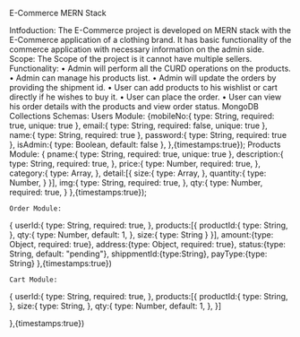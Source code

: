 E-Commerce MERN Stack

Intfoduction:
	The E-Commerce project is developed on MERN stack with the E-Commerce application of a clothing brand. It has basic functionality of the commerce application with necessary information on the admin side.
Scope:
	The Scope of the project is it cannot have multiple sellers.
Functionality:
•	Admin will perform all the CURD operations on the products.
•	Admin can manage his products list.
•	Admin will update the orders by providing the shipment id.
•	User can add products to his wishlist or cart directly if he wishes to buy it.
•	User can place the order.
•	User can view his order details with the products and view order status.
MongoDB Collections Schemas:
	Users Module:
{mobileNo:{
        type: String,
        required: true,
        unique: true
    },
    email:{
        type: String,
        required: false,
        unique: true
    },
    name:{
        type: String,
        required: true
    },
    password:{
        type: String,
        required: true
    },
    isAdmin:{
        type: Boolean,
        default: false
    },
},{timestamps:true});
	Products Module:
{
    pname:{
        type: String,
        required: true,
        unique: true
    },
    description:{
        type: String,
        required: true,
    },
    price:{
        type: Number,
        required: true,
    },
    category:{
        type: Array,
    },
    detail:[{
        size:{
            type: Array,
        },
        quantity:{
            type: Number,
        }
    }],
    img:{
        type: String,
        required: true,
    },
    qty:{
        type: Number,
        required: true,
    }
},{timestamps:true});

	Order Module:
{
    userId:{
        type: String,
        required: true,
    },
    products:[{
        productId:{
            type: String,
        },
        qty:{
            type: Number,
            default: 1,
        },
        size:{
            type: String
        }
    }],
    amount:{type: Object, required: true},
    address:{type: Object, required: true},
    status:{type: String, default: "pending"},
    shippmentId:{type:String},
    payType:{type: String}
},{timestamps:true})

	Cart Module:
{
    userId:{
        type: String,
        required: true,
    },
    products:[{
        productId:{
            type: String,
        },
        size:{
            type: String,
        },
        qty:{
            type: Number,
            default: 1,
        },
    }]
    
},{timestamps:true})
